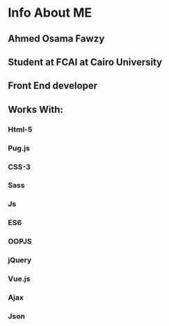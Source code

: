 # Info About ME

## Ahmed Osama Fawzy
## Student at FCAI at Cairo University
## Front End developer
## Works With: 
### Html-5
### Pug.js
### CSS-3
### Sass 
### Js 
### ES6
### OOPJS
### jQuery
### Vue.js
### Ajax 
### Json 
